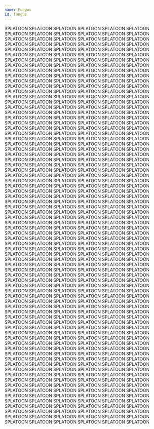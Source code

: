 ```yaml
---
name: Fungus
id: fungus
---
```


SPLATOON SPLATOON SPLATOON SPLATOON SPLATOON SPLATOON SPLATOON SPLATOON SPLATOON SPLATOON SPLATOON SPLATOON
SPLATOON SPLATOON SPLATOON SPLATOON SPLATOON SPLATOON SPLATOON SPLATOON SPLATOON SPLATOON SPLATOON SPLATOON
SPLATOON SPLATOON SPLATOON SPLATOON SPLATOON SPLATOON SPLATOON SPLATOON SPLATOON SPLATOON SPLATOON SPLATOON
SPLATOON SPLATOON SPLATOON SPLATOON SPLATOON SPLATOON SPLATOON SPLATOON SPLATOON SPLATOON SPLATOON SPLATOON
SPLATOON SPLATOON SPLATOON SPLATOON SPLATOON SPLATOON SPLATOON SPLATOON SPLATOON SPLATOON SPLATOON SPLATOON
SPLATOON SPLATOON SPLATOON SPLATOON SPLATOON SPLATOON SPLATOON SPLATOON SPLATOON SPLATOON SPLATOON SPLATOON
SPLATOON SPLATOON SPLATOON SPLATOON SPLATOON SPLATOON SPLATOON SPLATOON SPLATOON SPLATOON SPLATOON SPLATOON
SPLATOON SPLATOON SPLATOON SPLATOON SPLATOON SPLATOON SPLATOON SPLATOON SPLATOON SPLATOON SPLATOON SPLATOON
SPLATOON SPLATOON SPLATOON SPLATOON SPLATOON SPLATOON SPLATOON SPLATOON SPLATOON SPLATOON SPLATOON SPLATOON
SPLATOON SPLATOON SPLATOON SPLATOON SPLATOON SPLATOON SPLATOON SPLATOON SPLATOON SPLATOON SPLATOON SPLATOON
SPLATOON SPLATOON SPLATOON SPLATOON SPLATOON SPLATOON SPLATOON SPLATOON SPLATOON SPLATOON SPLATOON SPLATOON
SPLATOON SPLATOON SPLATOON SPLATOON SPLATOON SPLATOON SPLATOON SPLATOON SPLATOON SPLATOON SPLATOON SPLATOON
SPLATOON SPLATOON SPLATOON SPLATOON SPLATOON SPLATOON SPLATOON SPLATOON SPLATOON SPLATOON SPLATOON SPLATOON
SPLATOON SPLATOON SPLATOON SPLATOON SPLATOON SPLATOON SPLATOON SPLATOON SPLATOON SPLATOON SPLATOON SPLATOON
SPLATOON SPLATOON SPLATOON SPLATOON SPLATOON SPLATOON SPLATOON SPLATOON SPLATOON SPLATOON SPLATOON SPLATOON
SPLATOON SPLATOON SPLATOON SPLATOON SPLATOON SPLATOON SPLATOON SPLATOON SPLATOON SPLATOON SPLATOON SPLATOON
SPLATOON SPLATOON SPLATOON SPLATOON SPLATOON SPLATOON SPLATOON SPLATOON SPLATOON SPLATOON SPLATOON SPLATOON
SPLATOON SPLATOON SPLATOON SPLATOON SPLATOON SPLATOON SPLATOON SPLATOON SPLATOON SPLATOON SPLATOON SPLATOON
SPLATOON SPLATOON SPLATOON SPLATOON SPLATOON SPLATOON SPLATOON SPLATOON SPLATOON SPLATOON SPLATOON SPLATOON
SPLATOON SPLATOON SPLATOON SPLATOON SPLATOON SPLATOON SPLATOON SPLATOON SPLATOON SPLATOON SPLATOON SPLATOON
SPLATOON SPLATOON SPLATOON SPLATOON SPLATOON SPLATOON SPLATOON SPLATOON SPLATOON SPLATOON SPLATOON SPLATOON
SPLATOON SPLATOON SPLATOON SPLATOON SPLATOON SPLATOON SPLATOON SPLATOON SPLATOON SPLATOON SPLATOON SPLATOON
SPLATOON SPLATOON SPLATOON SPLATOON SPLATOON SPLATOON SPLATOON SPLATOON SPLATOON SPLATOON SPLATOON SPLATOON
SPLATOON SPLATOON SPLATOON SPLATOON SPLATOON SPLATOON SPLATOON SPLATOON SPLATOON SPLATOON SPLATOON SPLATOON
SPLATOON SPLATOON SPLATOON SPLATOON SPLATOON SPLATOON SPLATOON SPLATOON SPLATOON SPLATOON SPLATOON SPLATOON
SPLATOON SPLATOON SPLATOON SPLATOON SPLATOON SPLATOON SPLATOON SPLATOON SPLATOON SPLATOON SPLATOON SPLATOON
SPLATOON SPLATOON SPLATOON SPLATOON SPLATOON SPLATOON SPLATOON SPLATOON SPLATOON SPLATOON SPLATOON SPLATOON
SPLATOON SPLATOON SPLATOON SPLATOON SPLATOON SPLATOON SPLATOON SPLATOON SPLATOON SPLATOON SPLATOON SPLATOON
SPLATOON SPLATOON SPLATOON SPLATOON SPLATOON SPLATOON SPLATOON SPLATOON SPLATOON SPLATOON SPLATOON SPLATOON
SPLATOON SPLATOON SPLATOON SPLATOON SPLATOON SPLATOON SPLATOON SPLATOON SPLATOON SPLATOON SPLATOON SPLATOON
SPLATOON SPLATOON SPLATOON SPLATOON SPLATOON SPLATOON SPLATOON SPLATOON SPLATOON SPLATOON SPLATOON SPLATOON
SPLATOON SPLATOON SPLATOON SPLATOON SPLATOON SPLATOON SPLATOON SPLATOON SPLATOON SPLATOON SPLATOON SPLATOON
SPLATOON SPLATOON SPLATOON SPLATOON SPLATOON SPLATOON SPLATOON SPLATOON SPLATOON SPLATOON SPLATOON SPLATOON
SPLATOON SPLATOON SPLATOON SPLATOON SPLATOON SPLATOON SPLATOON SPLATOON SPLATOON SPLATOON SPLATOON SPLATOON
SPLATOON SPLATOON SPLATOON SPLATOON SPLATOON SPLATOON SPLATOON SPLATOON SPLATOON SPLATOON SPLATOON SPLATOON
SPLATOON SPLATOON SPLATOON SPLATOON SPLATOON SPLATOON SPLATOON SPLATOON SPLATOON SPLATOON SPLATOON SPLATOON
SPLATOON SPLATOON SPLATOON SPLATOON SPLATOON SPLATOON SPLATOON SPLATOON SPLATOON SPLATOON SPLATOON SPLATOON
SPLATOON SPLATOON SPLATOON SPLATOON SPLATOON SPLATOON SPLATOON SPLATOON SPLATOON SPLATOON SPLATOON SPLATOON
